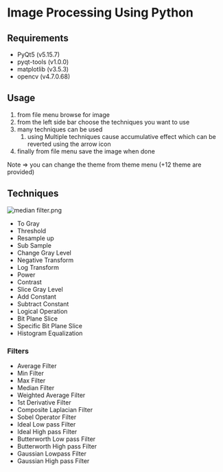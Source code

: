 # Image Processing Using Python

## Requirements

- PyQt5 (v5.15.7)
- pyqt-tools (v1.0.0)
- matplotlib (v3.5.3)
- opencv (v4.7.0.68)

## Usage

1. from file menu browse for image
2. from the left side bar choose the techniques you want to use
3. many techniques can be used
    1. using Multiple techniques cause accumulative effect which can be reverted using the arrow icon
4. finally from file menu save the image when done

Note ⇒ you can change the theme from theme menu (+12 theme are provided)

## Techniques

![median filter.png](Image%20Processing%20Using%20Python%203758a609382846b4b9da04b9d72a10fc/median_filter.png)

- To Gray
- Threshold
- Resample up
- Sub Sample
- Change Gray Level
- Negative Transform
- Log Transform
- Power
- Contrast
- Slice Gray Level
- Add Constant
- Subtract Constant
- Logical Operation
- Bit Plane Slice
- Specific Bit Plane Slice
- Histogram Equalization

### Filters

- Average Filter
- Min Filter
- Max Filter
- Median Filter
- Weighted Average Filter
- 1st Derivative Filter
- Composite Laplacian Filter
- Sobel Operator Filter
- Ideal Low pass Filter
- Ideal High pass Filter
- Butterworth Low pass Filter
- Butterworth High pass Filter
- Gaussian Lowpass Filter
- Gaussian High pass Filter